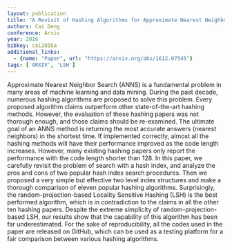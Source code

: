 ```yaml
---
layout: publication
title: "A Revisit of Hashing Algorithms for Approximate Nearest Neighbor Search"
authors: Cai Deng
conference: Arxiv
year: 2016
bibkey: cai2016a
additional_links:
  - {name: "Paper", url: "https://arxiv.org/abs/1612.07545"}
tags: ['ARXIV', 'LSH']
---
```

Approximate Nearest Neighbor Search (ANNS) is a fundamental problem in many areas of machine learning and data mining. During the past decade, numerous hashing algorithms are proposed to solve this problem. Every proposed algorithm claims outperform other state-of-the-art hashing methods. However, the evaluation of these hashing papers was not thorough enough, and those claims should be re-examined. The ultimate goal of an ANNS method is returning the most accurate answers (nearest neighbors) in the shortest time. If implemented correctly, almost all the hashing methods will have their performance improved as the code length increases. However, many existing hashing papers only report the performance with the code length shorter than 128. In this paper, we carefully revisit the problem of search with a hash index, and analyze the pros and cons of two popular hash index search procedures. Then we proposed a very simple but effective two level index structures and make a thorough comparison of eleven popular hashing algorithms. Surprisingly, the random-projection-based Locality Sensitive Hashing (LSH) is the best performed algorithm, which is in contradiction to the claims in all the other ten hashing papers. Despite the extreme simplicity of random-projection-based LSH, our results show that the capability of this algorithm has been far underestimated. For the sake of reproducibility, all the codes used in the paper are released on GitHub, which can be used as a testing platform for a fair comparison between various hashing algorithms.